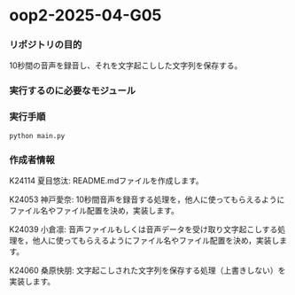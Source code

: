# oop2-2025-04-G05
### リポジトリの目的

10秒間の音声を録音し、それを文字起こしした文字列を保存する。

### 実行するのに必要なモジュール



### 実行手順

```
python main.py
```

### 作成者情報
K24114 夏目悠汰: README.mdファイルを作成します。

K24053 神戸愛奈: 10秒間音声を録音する処理を，他人に使ってもらえるようにファイル名やファイル配置を決め，実装します。 

K24039 小倉凛: 音声ファイルもしくは音声データを受け取り文字起こしする処理を，他人に使ってもらえるようにファイル名やファイル配置を決め，実装します。  

K24060 桑原快朋: 文字起こしされた文字列を保存する処理（上書きしない）を実装します。  
